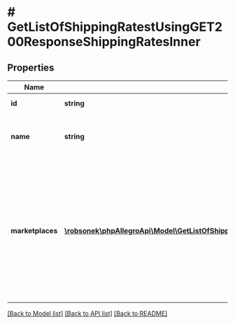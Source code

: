 # # GetListOfShippingRatestUsingGET200ResponseShippingRatesInner

## Properties

Name | Type | Description | Notes
------------ | ------------- | ------------- | -------------
**id** | **string** | Shipping rate ID. | [optional]
**name** | **string** | User defined name of the shipping rates set. | [optional]
**marketplaces** | [**\robsonek\phpAllegroApi\Model\GetListOfShippingRatestUsingGET200ResponseShippingRatesInnerMarketplacesInner[]**](GetListOfShippingRatestUsingGET200ResponseShippingRatesInnerMarketplacesInner.md) | List of marketplace ids where these shipping rates are qualified for. The list is calculated based on the delivery methods added to the shipping rates. | [optional]

[[Back to Model list]](../../README.md#models) [[Back to API list]](../../README.md#endpoints) [[Back to README]](../../README.md)
